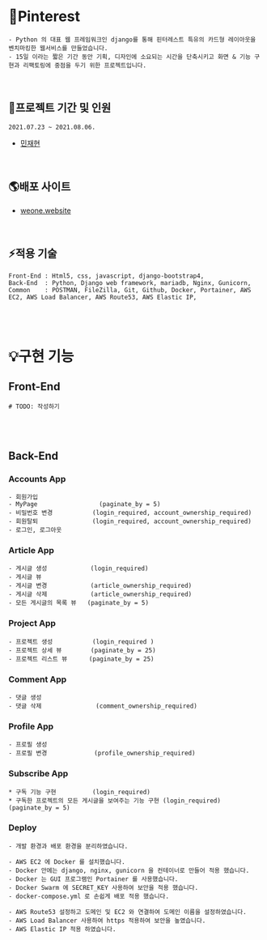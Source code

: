 # 🐍Pinterest
    - Python 의 대표 웹 프레임워크인 django를 통해 핀터레스트 특유의 카드형 레이아웃을 벤치마킹한 웹서비스를 만들었습니다.
    - 15일 이라는 짧은 기간 동안 기획, 디자인에 소요되는 시간을 단축시키고 화면 & 기능 구현과 리팩토링에 중점을 두기 위한 프로젝트입니다.
<br>

## 🐝프로젝트 기간 및 인원
    2021.07.23 ~ 2021.08.06. 
- [민재현](https://github.com/MinJaehyun/pinterest)

<br>

## 🌎배포 사이트 
- [weone.website](https://www.weone.website)

<br>

## ⚡️적용 기술
    Front-End : Html5, css, javascript, django-bootstrap4, 
    Back-End  : Python, Django web framework, mariadb, Nginx, Gunicorn,  
    Common    : POSTMAN, FileZilla, Git, Github, Docker, Portainer, AWS EC2, AWS Load Balancer, AWS Route53, AWS Elastic IP, 
<br>
<br>

# 💡구현 기능

## Front-End
    # TODO: 작성하기
<br>
<br>


## Back-End
### Accounts App 
    - 회원가입 
    - MyPage                 (paginate_by = 5)
    - 비밀번호 변경           (login_required, account_ownership_required)
    - 회원탈퇴               (login_required, account_ownership_required)
    - 로그인, 로그아웃

### Article App
    - 게시글 생성            (login_required)
    - 게시글 뷰
    - 게시글 변경            (article_ownership_required)
    - 게시글 삭제            (article_ownership_required)
    - 모든 게시글의 목록 뷰   (paginate_by = 5)

### Project App
    - 프로젝트 생성           (login_required ) 
    - 프로젝트 상세 뷰        (paginate_by = 25) 
    - 프로젝트 리스트 뷰      (paginate_by = 25)  

### Comment App
    - 댓글 생성
    - 댓글 삭제               (comment_ownership_required)
    
### Profile App
    - 프로필 생성
    - 프로필 변경             (profile_ownership_required)

### Subscribe App
    * 구독 기능 구현          (login_required)
    * 구독한 프로젝트의 모든 게시글을 보여주는 기능 구현 (login_required) (paginate_by = 5)

### Deploy
    - 개발 환경과 배포 환경을 분리하였습니다.

    - AWS EC2 에 Docker 를 설치했습니다.
    - Docker 안에는 django, nginx, gunicorn 을 컨테이너로 만들어 적용 했습니다.
    - Docker 는 GUI 프로그램인 Portainer 를 사용했습니다.
    - Docker Swarm 에 SECRET_KEY 사용하여 보안을 적용 했습니다.
    - docker-compose.yml 로 손쉽게 배포 적용 했습니다.

    - AWS Route53 설정하고 도메인 및 EC2 와 연결하여 도메인 이름을 설정하였습니다. 
    - AWS Load Balancer 사용하여 https 적용하여 보안을 높였습니다.
    - AWS Elastic IP 적용 하였습니다.  